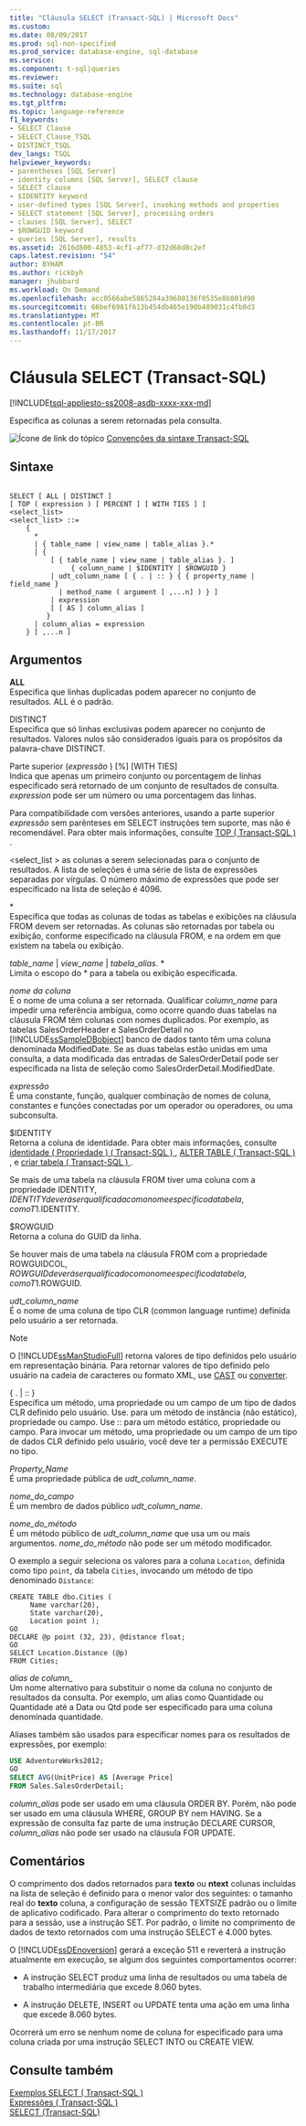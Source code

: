 ```yaml
---
title: "Cláusula SELECT (Transact-SQL) | Microsoft Docs"
ms.custom: 
ms.date: 08/09/2017
ms.prod: sql-non-specified
ms.prod_service: database-engine, sql-database
ms.service: 
ms.component: t-sql|queries
ms.reviewer: 
ms.suite: sql
ms.technology: database-engine
ms.tgt_pltfrm: 
ms.topic: language-reference
f1_keywords:
- SELECT Clause
- SELECT_Clause_TSQL
- DISTINCT_TSQL
dev_langs: TSQL
helpviewer_keywords:
- parentheses [SQL Server]
- identity columns [SQL Server], SELECT clause
- SELECT clause
- $IDENTITY keyword
- user-defined types [SQL Server], invoking methods and properties
- SELECT statement [SQL Server], processing orders
- clauses [SQL Server], SELECT
- $ROWGUID keyword
- queries [SQL Server], results
ms.assetid: 2616d800-4853-4cf1-af77-d32d68d8c2ef
caps.latest.revision: "54"
author: BYHAM
ms.author: rickbyh
manager: jhubbard
ms.workload: On Demand
ms.openlocfilehash: acc0566abe5865284a39680136f0535e8b801d90
ms.sourcegitcommit: 66bef6981f613b454db465e190b489031c4fb8d3
ms.translationtype: MT
ms.contentlocale: pt-BR
ms.lasthandoff: 11/17/2017
---
```

# <a name="select-clause-transact-sql"></a>Cláusula SELECT (Transact-SQL)
[!INCLUDE[tsql-appliesto-ss2008-asdb-xxxx-xxx-md](../../includes/tsql-appliesto-ss2008-asdb-xxxx-xxx-md.md)]

  Especifica as colunas a serem retornadas pela consulta.  
  
 ![Ícone de link do tópico](../../database-engine/configure-windows/media/topic-link.gif "Topic link icon") [Convenções da sintaxe Transact-SQL](../../t-sql/language-elements/transact-sql-syntax-conventions-transact-sql.md)  
  
## <a name="syntax"></a>Sintaxe  
  
```  
  
SELECT [ ALL | DISTINCT ]  
[ TOP ( expression ) [ PERCENT ] [ WITH TIES ] ]   
<select_list>   
<select_list> ::=   
    {   
      *   
      | { table_name | view_name | table_alias }.*   
      | {  
          [ { table_name | view_name | table_alias }. ]  
               { column_name | $IDENTITY | $ROWGUID }   
          | udt_column_name [ { . | :: } { { property_name | field_name }   
            | method_name ( argument [ ,...n] ) } ]  
          | expression  
          [ [ AS ] column_alias ]   
         }  
      | column_alias = expression   
    } [ ,...n ]   
```  
  
## <a name="arguments"></a>Argumentos  
 **ALL**  
 Especifica que linhas duplicadas podem aparecer no conjunto de resultados. ALL é o padrão.  
  
 DISTINCT  
 Especifica que só linhas exclusivas podem aparecer no conjunto de resultados. Valores nulos são considerados iguais para os propósitos da palavra-chave DISTINCT.  
  
 Parte superior (*expressão* ) [%] [WITH TIES]  
 Indica que apenas um primeiro conjunto ou porcentagem de linhas especificado será retornado de um conjunto de resultados de consulta. *expression* pode ser um número ou uma porcentagem das linhas.  
  
 Para compatibilidade com versões anteriores, usando a parte superior *expressão* sem parênteses em SELECT instruções tem suporte, mas não é recomendável. Para obter mais informações, consulte [TOP &#40; Transact-SQL &#41; ](../../t-sql/queries/top-transact-sql.md).  
  
\<select_list > as colunas a serem selecionadas para o conjunto de resultados. A lista de seleções é uma série de lista de expressões separadas por vírgulas. O número máximo de expressões que pode ser especificado na lista de seleção é 4096.  
  
 \*  
 Especifica que todas as colunas de todas as tabelas e exibições na cláusula FROM devem ser retornadas. As colunas são retornadas por tabela ou exibição, conforme especificado na cláusula FROM, e na ordem em que existem na tabela ou exibição.  
  
 *table_name* | *view_name* | *tabela*_*alias*. *  
 Limita o escopo do \* para a tabela ou exibição especificada.  
  
 *nome da coluna*  
 É o nome de uma coluna a ser retornada. Qualificar *column_name* para impedir uma referência ambígua, como ocorre quando duas tabelas na cláusula FROM têm colunas com nomes duplicados. Por exemplo, as tabelas SalesOrderHeader e SalesOrderDetail no [!INCLUDE[ssSampleDBobject](../../includes/sssampledbobject-md.md)] banco de dados tanto têm uma coluna denominada ModifiedDate. Se as duas tabelas estão unidas em uma consulta, a data modificada das entradas de SalesOrderDetail pode ser especificada na lista de seleção como SalesOrderDetail.ModifiedDate.  
  
 *expressão*  
 É uma constante, função, qualquer combinação de nomes de coluna, constantes e funções conectadas por um operador ou operadores, ou uma subconsulta.  
  
 $IDENTITY  
 Retorna a coluna de identidade. Para obter mais informações, consulte [identidade &#40; Propriedade &#41; &#40; Transact-SQL &#41; ](../../t-sql/statements/create-table-transact-sql-identity-property.md), [ALTER TABLE &#40; Transact-SQL &#41; ](../../t-sql/statements/alter-table-transact-sql.md), e [criar tabela &#40; Transact-SQL &#41; ](../../t-sql/statements/create-table-transact-sql.md).  
  
 Se mais de uma tabela na cláusula FROM tiver uma coluna com a propriedade IDENTITY, $IDENTITY deverá ser qualificada com o nome específico da tabela, como T1.$IDENTITY.  
  
 $ROWGUID  
 Retorna a coluna do GUID da linha.  
  
 Se houver mais de uma tabela na cláusula FROM com a propriedade ROWGUIDCOL, $ROWGUID deverá ser qualificado com o nome específico da tabela, como T1.$ROWGUID.  
  
 *udt_column_name*  
 É o nome de uma coluna de tipo CLR (common language runtime) definida pelo usuário a ser retornada.  
  
> [!NOTE]  
>  O [!INCLUDE[ssManStudioFull](../../includes/ssmanstudiofull-md.md)] retorna valores de tipo definidos pelo usuário em representação binária. Para retornar valores de tipo definido pelo usuário na cadeia de caracteres ou formato XML, use [CAST](../../t-sql/functions/cast-and-convert-transact-sql.md) ou [converter](../../t-sql/functions/cast-and-convert-transact-sql.md).  
  
 { . | :: }  
 Especifica um método, uma propriedade ou um campo de um tipo de dados CLR definido pelo usuário. Use. para um método de instância (não estático), propriedade ou campo. Use :: para um método estático, propriedade ou campo. Para invocar um método, uma propriedade ou um campo de um tipo de dados CLR definido pelo usuário, você deve ter a permissão EXECUTE no tipo.  
  
 *Property_Name*  
 É uma propriedade pública de *udt_column_name*.  
  
 *nome_do_campo*  
 É um membro de dados público *udt_column_name*.  
  
 *nome_do_método*  
 É um método público de *udt_column_name* que usa um ou mais argumentos. *nome_do_método* não pode ser um método modificador.  
  
 O exemplo a seguir seleciona os valores para a coluna `Location`, definida como tipo `point`, da tabela `Cities`, invocando um método de tipo denominado `Distance`:  
  
```  
CREATE TABLE dbo.Cities (  
     Name varchar(20),  
     State varchar(20),  
     Location point );  
GO  
DECLARE @p point (32, 23), @distance float;  
GO  
SELECT Location.Distance (@p)  
FROM Cities;  
```  
  
 *alias de column_*  
 Um nome alternativo para substituir o nome da coluna no conjunto de resultados da consulta. Por exemplo, um alias como Quantidade ou Quantidade até a Data ou Qtd pode ser especificado para uma coluna denominada quantidade.  
  
 Aliases também são usados para especificar nomes para os resultados de expressões, por exemplo:  
  
 ```sql
 USE AdventureWorks2012;  
 GO  
 SELECT AVG(UnitPrice) AS [Average Price]  
 FROM Sales.SalesOrderDetail;
 ```  
  
 *column_alias* pode ser usado em uma cláusula ORDER BY. Porém, não pode ser usado em uma cláusula WHERE, GROUP BY nem HAVING. Se a expressão de consulta faz parte de uma instrução DECLARE CURSOR, *column_alias* não pode ser usado na cláusula FOR UPDATE.  
  
## <a name="remarks"></a>Comentários  
 O comprimento dos dados retornados para **texto** ou **ntext** colunas incluídas na lista de seleção é definido para o menor valor dos seguintes: o tamanho real do **texto** coluna, a configuração de sessão TEXTSIZE padrão ou o limite de aplicativo codificado. Para alterar o comprimento do texto retornado para a sessão, use a instrução SET. Por padrão, o limite no comprimento de dados de texto retornados com uma instrução SELECT é 4.000 bytes.  
  
 O [!INCLUDE[ssDEnoversion](../../includes/ssdenoversion-md.md)] gerará a exceção 511 e reverterá a instrução atualmente em execução, se algum dos seguintes comportamentos ocorrer:  
  
-   A instrução SELECT produz uma linha de resultados ou uma tabela de trabalho intermediária que excede 8.060 bytes.  
  
-   A instrução DELETE, INSERT ou UPDATE tenta uma ação em uma linha que excede 8.060 bytes.  
  
 Ocorrerá um erro se nenhum nome de coluna for especificado para uma coluna criada por uma instrução SELECT INTO ou CREATE VIEW.  
  
## <a name="see-also"></a>Consulte também  
 [Exemplos SELECT &#40; Transact-SQL &#41;](../../t-sql/queries/select-examples-transact-sql.md)   
 [Expressões &#40; Transact-SQL &#41;](../../t-sql/language-elements/expressions-transact-sql.md)   
 [SELECT &#40;Transact-SQL&#41;](../../t-sql/queries/select-transact-sql.md)  
  
  
